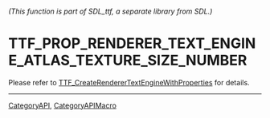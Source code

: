 ###### (This function is part of SDL_ttf, a separate library from SDL.)
# TTF_PROP_RENDERER_TEXT_ENGINE_ATLAS_TEXTURE_SIZE_NUMBER

Please refer to [TTF_CreateRendererTextEngineWithProperties](TTF_CreateRendererTextEngineWithProperties) for details.

----
[CategoryAPI](CategoryAPI), [CategoryAPIMacro](CategoryAPIMacro)


